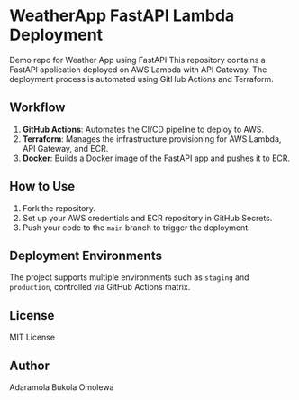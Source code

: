 
# WeatherApp FastAPI Lambda Deployment
Demo repo for Weather App using FastAPI
This repository contains a FastAPI application deployed on AWS Lambda with API Gateway. The deployment process is automated using GitHub Actions and Terraform.

## Workflow

1. **GitHub Actions**: Automates the CI/CD pipeline to deploy to AWS.
2. **Terraform**: Manages the infrastructure provisioning for AWS Lambda, API Gateway, and ECR.
3. **Docker**: Builds a Docker image of the FastAPI app and pushes it to ECR.

## How to Use

1. Fork the repository.
2. Set up your AWS credentials and ECR repository in GitHub Secrets.
3. Push your code to the `main` branch to trigger the deployment.

## Deployment Environments

The project supports multiple environments such as `staging` and `production`, controlled via GitHub Actions matrix.

## License

MIT License

## Author

Adaramola Bukola Omolewa
